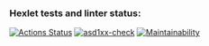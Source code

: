 ### Hexlet tests and linter status:
[![Actions Status](https://github.com/asd1xx/php-project-57/actions/workflows/hexlet-check.yml/badge.svg)](https://github.com/asd1xx/php-project-57/actions)
[![asd1xx-check](https://github.com/asd1xx/php-project-57/actions/workflows/asd1xx-check.yml/badge.svg)](https://github.com/asd1xx/php-project-57/actions/workflows/asd1xx-check.yml)
[![Maintainability](https://api.codeclimate.com/v1/badges/2f1a6e459c15a32887a9/maintainability)](https://codeclimate.com/github/asd1xx/php-project-57/maintainability)